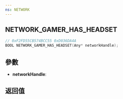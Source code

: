 ```yaml
---
ns: NETWORK
---
```

## NETWORK_GAMER_HAS_HEADSET

```c
// 0xF2FD55CB574BCC55 0xD036DA4A
BOOL NETWORK_GAMER_HAS_HEADSET(Any* networkHandle);
```


## 參數
* **networkHandle**: 

## 返回值
